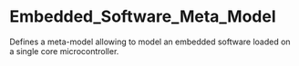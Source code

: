 # Embedded_Software_Meta_Model
Defines a meta-model allowing to model an embedded software loaded on a single core microcontroller.
